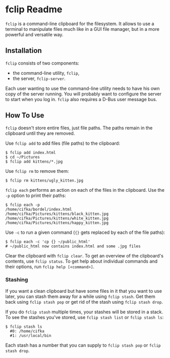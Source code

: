 fclip Readme
============
`fclip` is a command-line clipboard for the filesystem. It allows to use a terminal
to manipulate files much like in a GUI file manager, but in a more powerful and
versatile way.

Installation
------------
`fclip` consists of two components:
* the command-line utility, `fclip`,
* the server, `fclip-server`.

Each user wanting to use the command-line utility needs to have his own copy of
the server running. You will probably want to configure the server to start when
you log in. `fclip` also requires a D-Bus user message bus.

How To Use
----------
`fclip` doesn't store entire files, just file paths. The paths remain in the clipboard
until they are removed.

Use `fclip add` to add files (file paths) to the clipboard:

    $ fclip add index.html
    $ cd ~/Pictures
    $ fclip add kittens/*.jpg

Use `fclip rm` to remove them:

    $ fclip rm kittens/ugly_kitten.jpg

`fclip each` performs an action on each of the files in the clipboard. Use the `-p` option to print their paths:

    $ fclip each -p
    /home/cifka/bordel/index.html
    /home/cifka/Pictures/kittens/black_kitten.jpg
    /home/cifka/Pictures/kittens/white_kitten.jpg
    /home/cifka/Pictures/kittens/happy_kitten.jpg

Use `-c` to run a given command
(`{}` gets replaced by each of the file paths):

    $ fclip each -c 'cp {} ~/public_html'
    # ~/public_html now contains index.html and some .jpg files

Clear the clipboard with `fclip clear`. To get an overview of the clipboard's contents, use `fclip status`.
To get help about individual commands and their options, run `fclip help [<command>]`.

### Stashing
If you want a clean clipboard but have some files in it that you want to use later, you can stash them away
for a while using `fclip stash`. Get them back using `fclip stash pop` or get rid of the stash using
`fclip stash drop`.

If you do `fclip stash` multiple times, your stashes will be stored in a stack. 
To see the stashes you've stored, use `fclip stash list` or `fclip stash ls`:

    $ fclip stash ls
      #0: /home/cifka
      #1: /usr/local/bin
      
Each stash has a number that you can supply to `fclip stash pop` or `fclip stash drop`.
